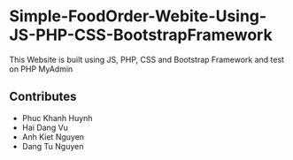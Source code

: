 # Simple-FoodOrder-Webite-Using-JS-PHP-CSS-BootstrapFramework
This Website is built using JS, PHP, CSS and Bootstrap Framework and test on PHP MyAdmin

## Contributes
- Phuc Khanh Huynh
- Hai Dang Vu
- Anh Kiet Nguyen
- Dang Tu Nguyen
